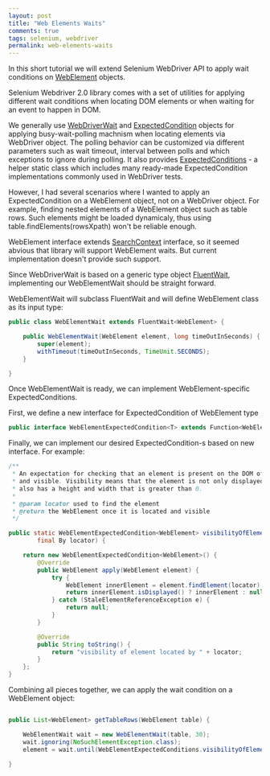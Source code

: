 ```yaml
---
layout: post
title: "Web Elements Waits"
comments: true
tags: selenium, webdriver
permalink: web-elements-waits
---
```


In this short tutorial we will extend Selenium WebDriver API to apply wait conditions on [WebElement](http://google.com) objects. 

Selenium Webdriver 2.0 library comes with a set of utilities for applying different wait conditions when locating DOM elements or when waiting for an event to happen in DOM.

We generally use [WebDriverWait](http://google.com) and [ExpectedCondition](http://google.com) objects for applying busy-wait-polling machnism when locating elements via WebDriver object. The polling behavior can be customized via different parameters such as wait timeout, interval between polls and which exceptions to ignore during polling. It also provides [ExpectedConditions](http://google.com) - a helper static class which includes many ready-made ExpectedCondition implementations commonly used in WebDriver tests. 

However, I had several scenarios where I wanted to apply an ExpectedCondition on a WebElement object, not on a WebDriver object. For example, finding nested elements of a WebElement object such as table rows. Such elements might be loaded dynamicaly, thus using table.findElements(rowsXpath) won't be reliable enough.

WebElement interface extends [SearchContext](http://google.com) interface, so it seemed abvious that library will support WebElement waits. But current implementation doesn't provide such support.

Since WebDriverWait is based on a generic type object [FluentWait](http://google.com), implementing our WebElementWait should be straight forward.

WebElementWait will subclass FluentWait<T> and will define WebElement class as its input type:

```java
public class WebElementWait extends FluentWait<WebElement> {

    public WebElementWait(WebElement element, long timeOutInSeconds) {
        super(element);
        withTimeout(timeOutInSeconds, TimeUnit.SECONDS);
    }

}
```

Once WebElementWait is ready, we can implement WebElement-specific ExpectedConditions.

First, we define a new interface for ExpectedCondition of WebElement type

```java
public interface WebElementExpectedCondition<T> extends Function<WebElement, T> {}
```

Finally, we can implement our desired ExpectedCondition-s based on new interface. For example:

```java
/**
 * An expectation for checking that an element is present on the DOM of a page
 * and visible. Visibility means that the element is not only displayed but
 * also has a height and width that is greater than 0.
 *
 * @param locator used to find the element
 * @return the WebElement once it is located and visible
 */

public static WebElementExpectedCondition<WebElement> visibilityOfElementLocated(
        final By locator) {

    return new WebElementExpectedCondition<WebElement>() {
        @Override
        public WebElement apply(WebElement element) {
            try {
                WebElement innerElement = element.findElement(locator);
                return innerElement.isDisplayed() ? innerElement : null;
            } catch (StaleElementReferenceException e) {
                return null;
            }
        }

        @Override
        public String toString() {
            return "visibility of element located by " + locator;
        }
    };
}
```

Combining all pieces together, we can apply the wait condition on a WebElement object:

```java

public List<WebElement> getTableRows(WebElement table) {

    WebElementWait wait = new WebElementWait(table, 30);
    wait.ignoring(NoSuchElementException.class);
    element = wait.until(WebElementExpectedConditions.visibilityOfElementLocated(rowsXpath));
    
}
```
